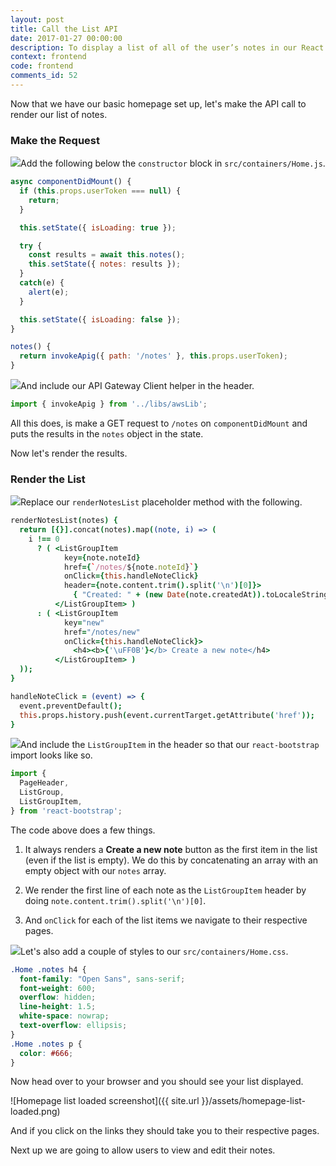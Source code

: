 ```yaml
---
layout: post
title: Call the List API
date: 2017-01-27 00:00:00
description: To display a list of all of the user’s notes in our React.js app, we are going to make a GET request to our serverless API backend. We are also going to use the ListGroup and ListGroupItem React-Bootstrap components to render the list.
context: frontend
code: frontend
comments_id: 52
---
```


Now that we have our basic homepage set up, let's make the API call to render our list of notes.

### Make the Request

<img class="code-marker" src="{{ site.url }}/assets/s.png" />Add the following below the `constructor` block in `src/containers/Home.js`.

``` javascript
async componentDidMount() {
  if (this.props.userToken === null) {
    return;
  }

  this.setState({ isLoading: true });

  try {
    const results = await this.notes();
    this.setState({ notes: results });
  }
  catch(e) {
    alert(e);
  }

  this.setState({ isLoading: false });
}

notes() {
  return invokeApig({ path: '/notes' }, this.props.userToken);
}
```

<img class="code-marker" src="{{ site.url }}/assets/s.png" />And include our API Gateway Client helper in the header.

``` javascript
import { invokeApig } from '../libs/awsLib';
```

All this does, is make a GET request to `/notes` on `componentDidMount` and puts the results in the `notes` object in the state.

Now let's render the results.

### Render the List

<img class="code-marker" src="{{ site.url }}/assets/s.png" />Replace our `renderNotesList` placeholder method with the following.

``` coffee
renderNotesList(notes) {
  return [{}].concat(notes).map((note, i) => (
    i !== 0
      ? ( <ListGroupItem
            key={note.noteId}
            href={`/notes/${note.noteId}`}
            onClick={this.handleNoteClick}
            header={note.content.trim().split('\n')[0]}>
              { "Created: " + (new Date(note.createdAt)).toLocaleString() }
          </ListGroupItem> )
      : ( <ListGroupItem
            key="new"
            href="/notes/new"
            onClick={this.handleNoteClick}>
              <h4><b>{'\uFF0B'}</b> Create a new note</h4>
          </ListGroupItem> )
  ));
}

handleNoteClick = (event) => {
  event.preventDefault();
  this.props.history.push(event.currentTarget.getAttribute('href'));
}
```

<img class="code-marker" src="{{ site.url }}/assets/s.png" />And include the `ListGroupItem` in the header so that our `react-bootstrap` import looks like so.

``` javascript
import {
  PageHeader,
  ListGroup,
  ListGroupItem,
} from 'react-bootstrap';
```

The code above does a few things.

1. It always renders a **Create a new note** button as the first item in the list (even if the list is empty). We do this by concatenating an array with an empty object with our `notes` array.

2. We render the first line of each note as the `ListGroupItem` header by doing `note.content.trim().split('\n')[0]`.

3. And `onClick` for each of the list items we navigate to their respective pages.

<img class="code-marker" src="{{ site.url }}/assets/s.png" />Let's also add a couple of styles to our `src/containers/Home.css`.

``` css
.Home .notes h4 {
  font-family: "Open Sans", sans-serif;
  font-weight: 600;
  overflow: hidden;
  line-height: 1.5;
  white-space: nowrap;
  text-overflow: ellipsis;
}
.Home .notes p {
  color: #666;
}
```

Now head over to your browser and you should see your list displayed.

![Homepage list loaded screenshot]({{ site.url }}/assets/homepage-list-loaded.png)

And if you click on the links they should take you to their respective pages.

Next up we are going to allow users to view and edit their notes.

